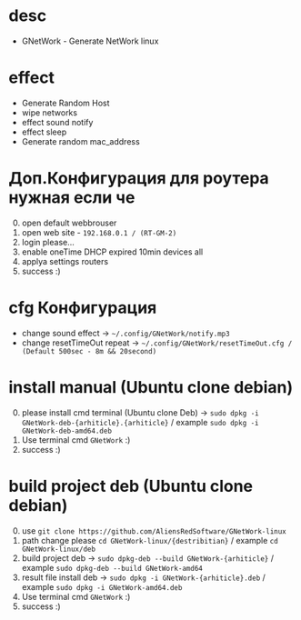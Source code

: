 # desc
* GNetWork - Generate NetWork linux

# effect
* Generate Random Host
* wipe networks
* effect sound notify
* effect sleep
* Generate random mac_address

# Доп.Конфигурация для роутера нужная если че
0. open default webbrouser
1. open web site - `192.168.0.1 / (RT-GM-2)`
2. login please...
3. enable oneTime DHCP expired 10min devices all
4. applya settings routers
5. success :)

# cfg Конфигурация
* change sound effect -> `~/.config/GNetWork/notify.mp3`
* change resetTimeOut repeat -> `~/.config/GNetWork/resetTimeOut.cfg / (Default 500sec - 8m && 20second)`

# install manual (Ubuntu clone debian)
0. please install cmd terminal (Ubuntu clone Deb) -> `sudo dpkg -i GNetWork-deb-{arhiticle}.{arhiticle}` / example `sudo dpkg -i GNetWork-deb-amd64.deb`
1. Use terminal cmd `GNetWork` :)
2. success :)

# build project deb (Ubuntu clone debian)
0. use `git clone https://github.com/AliensRedSoftware/GNetWork-linux`
1. path change please `cd GNetWork-linux/{destribitian}` / example `cd GNetWork-linux/deb`
2. build project deb -> `sudo dpkg-deb --build GNetWork-{arhiticle}` / example `sudo dpkg-deb --build GNetWork-amd64`
3. result file install deb -> `sudo dpkg -i GNetWork-{arhiticle}.deb` / example `sudo dpkg -i GNetWork-amd64.deb`
1. Use terminal cmd `GNetWork` :)
5. success :)

